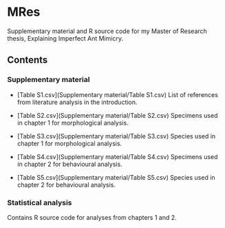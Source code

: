 # MRes
Supplementary material and R source code for my Master of Research thesis, Explaining Imperfect Ant Mimicry.

## Contents
### Supplementary material

* [Table S1.csv](Supplementary material/Table S1.csv)
  List of references from literature analysis in the introduction. 

* [Table S2.csv](Supplementary material/Table S2.csv)
  Specimens used in chapter 1 for morphological analysis.

* [Table S3.csv](Supplementary material/Table S3.csv)
  Species used in chapter 1 for morphological analysis.

* [Table S4.csv](Supplementary material/Table S4.csv)
  Specimens used in chapter 2 for behavioural analysis.

* [Table S5.csv](Supplementary material/Table S5.csv)
  Species used in chapter 2 for behavioural analysis.

### Statistical analysis

Contains R source code for analyses from chapters 1 and 2.